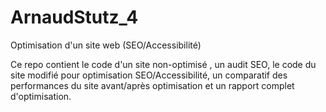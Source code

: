 # ArnaudStutz_4
Optimisation d'un site web (SEO/Accessibilité)

Ce repo contient le code d'un site non-optimisé , un audit SEO, le code du site modifié pour optimisation SEO/Accessibilité, un comparatif des performances du site avant/après optimisation et un rapport complet d'optimisation.
